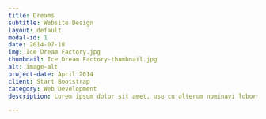```yaml
---
title: Dreams
subtitle: Website Design
layout: default
modal-id: 1
date: 2014-07-18
img: Ice Dream Factory.jpg
thumbnail: Ice Dream Factory-thumbnail.jpg
alt: image-alt
project-date: April 2014
client: Start Bootstrap
category: Web Development
description: Lorem ipsum dolor sit amet, usu cu alterum nominavi lobortis. At duo novum diceret. Tantas apeirian vix et, usu sanctus postulant inciderint ut, populo diceret necessitatibus in vim. Cu eum dicam feugiat noluisse.

---
```

